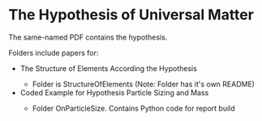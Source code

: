 # The Hypothesis of Universal Matter

The same-named PDF contains the hypothesis.

Folders include papers for:
<ul>
<li>The Structure of Elements According the Hypothesis</li>
  <ul><li>Folder is StructureOfElements (Note: Folder has it's own README)</li></ul>
<li>Coded Example for Hypothesis Particle Sizing and Mass</li>
  <ul><li>Folder OnParticleSize. Contains Python code for report build</li></ul>
</ul>
